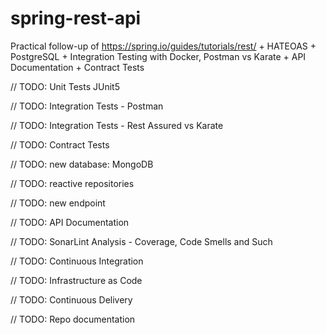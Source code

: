 # spring-rest-api

Practical follow-up of https://spring.io/guides/tutorials/rest/ + HATEOAS + 
PostgreSQL + Integration Testing with Docker, Postman vs Karate + API Documentation + Contract Tests

// TODO: Unit Tests JUnit5

// TODO: Integration Tests - Postman

// TODO: Integration Tests - Rest Assured vs Karate

// TODO: Contract Tests

// TODO: new database: MongoDB

// TODO: reactive repositories

// TODO: new endpoint

// TODO: API Documentation

// TODO: SonarLint Analysis - Coverage, Code Smells and Such

// TODO: Continuous Integration

// TODO: Infrastructure as Code

// TODO: Continuous Delivery

// TODO: Repo documentation


 